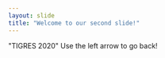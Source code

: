 ```yaml
---
layout: slide
title: "Welcome to our second slide!"
---
```

"TIGRES 2020"
Use the left arrow to go back!
